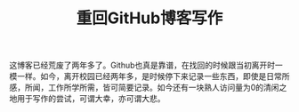 ﻿---
layout: post
keywords: 
description: blog
title: 重回GitHub博客写作 
categories: [随笔]
tags: [x心情 x随笔]
group: archive
icon: bullhorn
---

这博客已经荒废了两年多了。Github也真是靠谱，在找回的时候跟当初离开时一模一样。如今，离开校园已经两年多，是时候停下来记录一些东西，即使是日常所感，所闻，工作所学所需，皆可简要记录。如今还有一块熟人访问量为0的清闲之地用于写作的尝试，可谓大幸，亦可谓大悲。
